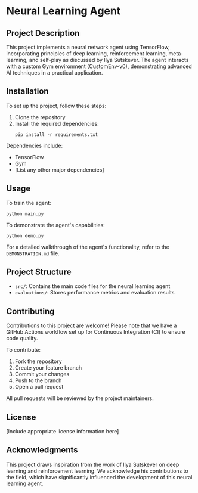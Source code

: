 # Neural Learning Agent

## Project Description
This project implements a neural network agent using TensorFlow, incorporating principles of deep learning, reinforcement learning, meta-learning, and self-play as discussed by Ilya Sutskever. The agent interacts with a custom Gym environment (CustomEnv-v0), demonstrating advanced AI techniques in a practical application.

## Installation
To set up the project, follow these steps:

1. Clone the repository
2. Install the required dependencies:
   ```
   pip install -r requirements.txt
   ```

Dependencies include:
- TensorFlow
- Gym
- [List any other major dependencies]

## Usage
To train the agent:
```
python main.py
```

To demonstrate the agent's capabilities:
```
python demo.py
```

For a detailed walkthrough of the agent's functionality, refer to the `DEMONSTRATION.md` file.

## Project Structure
- `src/`: Contains the main code files for the neural learning agent
- `evaluations/`: Stores performance metrics and evaluation results

## Contributing
Contributions to this project are welcome! Please note that we have a GitHub Actions workflow set up for Continuous Integration (CI) to ensure code quality.

To contribute:
1. Fork the repository
2. Create your feature branch
3. Commit your changes
4. Push to the branch
5. Open a pull request

All pull requests will be reviewed by the project maintainers.

## License
[Include appropriate license information here]

## Acknowledgments
This project draws inspiration from the work of Ilya Sutskever on deep learning and reinforcement learning. We acknowledge his contributions to the field, which have significantly influenced the development of this neural learning agent.